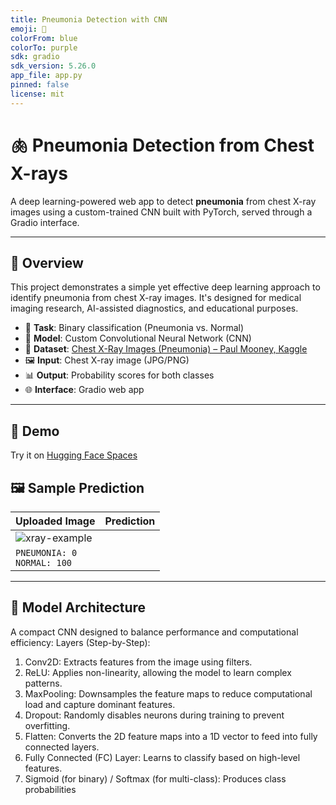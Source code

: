 ```yaml
---
title: Pneumonia Detection with CNN
emoji: 🚀
colorFrom: blue
colorTo: purple
sdk: gradio
sdk_version: 5.26.0
app_file: app.py
pinned: false
license: mit
---
```

# 🫁 Pneumonia Detection from Chest X-rays

A deep learning-powered web app to detect **pneumonia** from chest X-ray images using a custom-trained CNN built with PyTorch, served through a Gradio interface.

---

## 🌟 Overview

This project demonstrates a simple yet effective deep learning approach to identify pneumonia from chest X-ray images. It's designed for medical imaging research, AI-assisted diagnostics, and educational purposes.

- 🔬 **Task**: Binary classification (Pneumonia vs. Normal)
- 🧠 **Model**: Custom Convolutional Neural Network (CNN)
- 💽 **Dataset**: [Chest X-Ray Images (Pneumonia) – Paul Mooney, Kaggle](https://www.kaggle.com/datasets/paultimothymooney/chest-xray-pneumonia)
- 🖼️ **Input**: Chest X-ray image (JPG/PNG)
- 📊 **Output**: Probability scores for both classes
- 🌐 **Interface**: Gradio web app

---

## 🚀 Demo

Try it on [Hugging Face Spaces](https://huggingface.co/spaces/Harry802/pneumonia-xray-detector)  




## 🖼️ Sample Prediction

| Uploaded Image | Prediction |
|----------------|------------|
| ![xray-example](https://cdn-uploads.huggingface.co/production/uploads/680003a9f350b998870194da/o3FpbceSun8CFOj7fTxSy.jpeg) 
| `PNEUMONIA: 0` <br> `NORMAL: 100` |

---

## 🔧 Model Architecture

A compact CNN designed to balance performance and computational efficiency: 
Layers (Step-by-Step):
1) Conv2D: Extracts features from the image using filters.
2) ReLU: Applies non-linearity, allowing the model to learn complex patterns.
3) MaxPooling: Downsamples the feature maps to reduce computational load and capture dominant features.
4) Dropout: Randomly disables neurons during training to prevent overfitting.
5) Flatten: Converts the 2D feature maps into a 1D vector to feed into fully connected layers.
6) Fully Connected (FC) Layer: Learns to classify based on high-level features.
7) Sigmoid (for binary) / Softmax (for multi-class): Produces class probabilities


